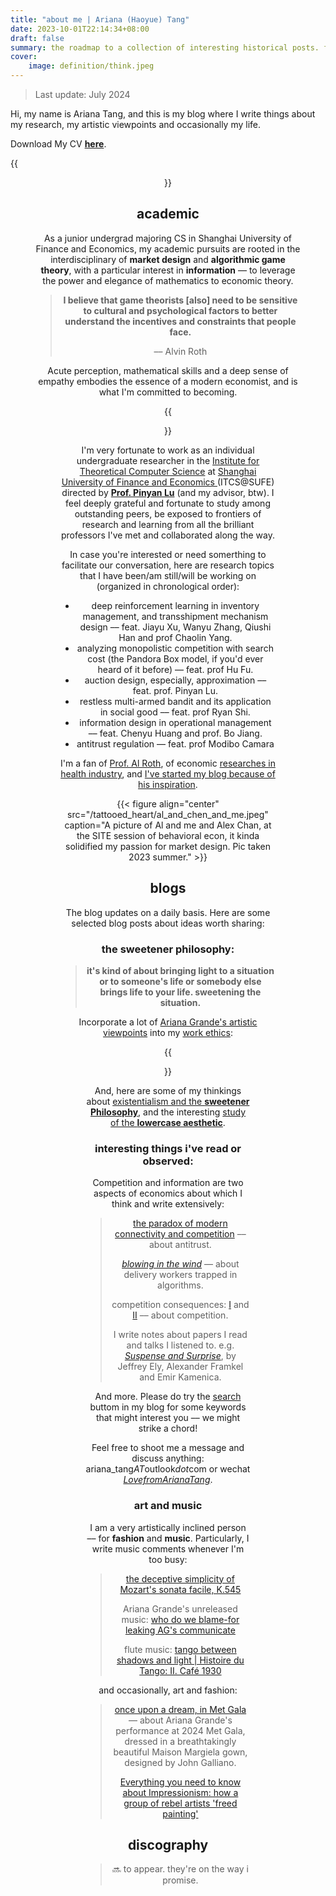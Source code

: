 ```yaml
---
title: "about me | Ariana (Haoyue) Tang"
date: 2023-10-01T22:14:34+08:00
draft: false
summary: the roadmap to a collection of interesting historical posts. freshly updated.
cover:
    image: definition/think.jpeg
---
```


> Last update: July 2024

Hi, my name is Ariana Tang, and this is my blog where I write things about my research, my artistic viewpoints and occasionally my life.

Download My CV <a href="/files/Ariana_Tang_CV.pdf" download class="cv-download-button" id="cv-download">**here**</a>.


{{<figure align="center" src="/bio/profile_photo.jpeg" caption="August, 2023, Stanford. Canon EOS M50m2 EF-M15-45mm ƒ3.5-6.3 IS STM.">}}

## academic

As a junior undergrad majoring CS in Shanghai University of Finance and Economics, my academic pursuits are rooted in the interdisciplinary of **market design** and **algorithmic game theory**, with a particular interest in **information** –– to leverage the power and elegance of mathematics to economic theory.

> **I believe that game theorists [also] need to be sensitive to cultural and psychological factors to better understand the incentives and constraints that people face.**
>
> –– Alvin Roth

Acute perception, mathematical skills and a deep sense of empathy embodies the essence of a modern economist, and is what I'm committed to becoming.

{{<figure align="center" src="/auction_houses/jason.jpeg" caption="with my friends and professors at the WINE conference 2023">}}

I'm very fortunate to work as an individual undergraduate researcher in the [Institute for Theoretical Computer Science](https://itcs.sufe.edu.cn/LlChinese/main.psp) at [Shanghai University of Finance and Economics ](https://www.sufe.edu.cn/)(ITCS@SUFE) directed by [**Prof. Pinyan Lu**](http://pinyanlu.com/) (and my advisor, btw). I feel deeply grateful and fortunate to study among outstanding peers, be exposed to frontiers of research and learning from all the brilliant professors I've met and collaborated along the way.

In case you're interested or need somerthing to facilitate our conversation, here are research topics that I have been/am still/will be working on (organized in chronological order):

- deep reinforcement learning in inventory management, and transshipment mechanism design –– feat. Jiayu Xu, Wanyu Zhang, Qiushi Han and prof Chaolin Yang.
- analyzing monopolistic competition with search cost (the Pandora Box model, if you'd ever heard of it before) –– feat. prof Hu Fu.
- auction design, especially, approximation –– feat. prof. Pinyan Lu.
- restless multi-armed bandit and its application in social good –– feat. prof Ryan Shi.
- information design in operational management –– feat. Chenyu Huang and prof. Bo Jiang.
- antitrust regulation –– feat. prof Modibo Camara

I'm a fan of [Prof. Al Roth](https://web.stanford.edu/~alroth/), of economic [researches in health industry](/posts/kidney/), and [I've started my blog because of his inspiration](/posts/definition/).

{{< figure align="center" src="/tattooed_heart/al_and_chen_and_me.jpeg" caption="A picture of Al and me and Alex Chan, at the SITE session of behavioral econ, it kinda solidified my passion for market design. Pic taken 2023 summer." >}}

## blogs

The blog updates on a daily basis. Here are some selected blog posts about ideas worth sharing:

### the **sweetener philosophy**:

> **it's kind of about bringing light to a situation or to someone's life or somebody else brings life to your life. sweetening the situation.**

Incorporate a lot of [Ariana Grande's artistic viewpoints](/posts/b_graph/) into my [work ethics](/posts/just_like_magic/):

{{<figure align="center" src="/tattooed_heart/work_ethic.jpeg" caption="the post about [***my work ethics***](/posts/b_graph/): the more authentic and genuine it is, the better it will work for you">}}

And, here are some of my thinkings about [existentialism and the **sweetener Philosophy**](/posts/eternal_sunshine/), and the interesting [study of the **lowercase aesthetic**](/posts/lowercase_aesthetic/).

### interesting things i've read or observed:

Competition and information are two aspects of economics about which I think and write extensively:

> [the paradox of modern connectivity and competition](/posts/antitrust_mega_tech_companies/) –– about antitrust.
>
> [*blowing in the wind*](/posts/blowing_in_the_wind/) –– about delivery workers trapped in algorithms.
>
> competition consequences: [I](/posts/competitions_consequence/) and [II](/posts/competitions_consequence1/) –– about competition.
>
> I write notes about papers I read and talks I listened to. e.g. [*Suspense and Surprise*](/posts/suspense_n_surprise/), by Jeffrey Ely, Alexander Framkel and Emir Kamenica.

And more. Please do try the [search](/search/) buttom in my blog for some keywords that might interest you  –– we might strike a chord! 

Feel free to shoot me a message and discuss anything: ariana_tang*AT*outlook*dot*com or wechat <u>*LovefromArianaTang*</u>.

### art and music

I am a very artistically inclined person –– for **fashion** and **music**. Particularly, I write music comments whenever I'm too busy:

> [the deceptive simplicity of Mozart's sonata facile, K.545](/posts/grigory_sokolov/)
>
> Ariana Grande's unreleased music: [who do we blame-for leaking AG's communicate](/posts/communicate/)
>
> flute music: [tango between shadows and light | Histoire du Tango: II. Café 1930](/posts/history_du_tango_1930/)

and occasionally, art and fashion:

> [once upon a dream, in Met Gala](/posts/once_upon_a_dream/) –– about Ariana Grande's performance at 2024 Met Gala, dressed in a breathtakingly beautiful Maison Margiela gown, designed by John Galliano.
>
> [Everything you need to know about Impressionism: how a group of rebel artists 'freed painting'](/posts/monet_on_sale/)

## discography

> 🔜 to appear. they're on the way i promise.
